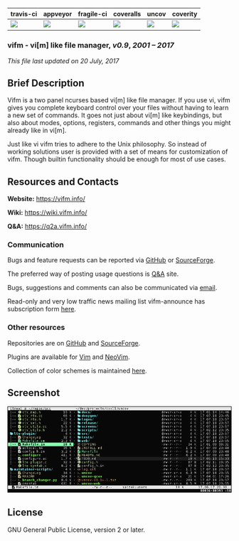 | travis-ci  |  appveyor  | fragile-ci | coveralls  |   uncov    |  coverity  |
|------------|------------|------------|------------|------------|------------|
|[![][TT]][T]|[![][AA]][A]|[![][FF]][F]|[![][CC]][C]|[![][UU]][U]|[![][SS]][S]|

### **vifm** - vi[m] like file manager, _v0.9_, _2001 – 2017_

_This file last updated on 20 July, 2017_

## Brief Description ##

Vifm is a two panel ncurses based vi[m] like file manager. If you use vi,
vifm gives you complete keyboard control over your files without having
to learn a new set of commands. It goes not just about vi[m] like
keybindings, but also about modes, options, registers, commands and other
things you might already like in vi[m].

Just like vi vifm tries to adhere to the Unix philosophy. So instead of
working solutions user is provided with a set of means for customization
of vifm. Though builtin functionality should be enough for most of use
cases.

## Resources and Contacts ##

**Website:** https://vifm.info/

**Wiki:**    https://wiki.vifm.info/

**Q&A:**     https://q2a.vifm.info/

### Communication ###

Bugs and feature requests can be reported via [GitHub][bugs-github] or
[SourceForge][bugs-sourceforge].

The preferred way of posting usage questions is [Q&A][q2a] site.

Bugs, suggestions and comments can also be communicated via [email][email].

Read-only and very low traffic news mailing list vifm-announce has
subscription form [here][list].

### Other resources ###

Repositories are on [GitHub][repo-github] and [SourceForge][repo-sourceforge].

Plugins are available for [Vim][vim-plugin] and [NeoVim][neovim-plugin].

Collection of color schemes is maintained [here][colors].

## Screenshot ##

![Screenshot](data/graphics/screenshot.png)

## License ##

GNU General Public License, version 2 or later.

[q2a]: https://q2a.vifm.info/
[email]: mailto:xaizek@openmailbox.org
[list]: https://lists.sourceforge.net/lists/listinfo/vifm-announce
[vim-plugin]: https://github.com/vifm/vifm.vim
[neovim-plugin]: https://github.com/vifm/neovim-vifm
[colors]: https://github.com/vifm/vifm-colors
[bugs-github]: https://github.com/vifm/vifm/issues
[bugs-sourceforge]: https://sourceforge.net/p/vifm/_list/tickets
[repo-github]: https://github.com/vifm/vifm
[repo-sourceforge]: https://sourceforge.net/projects/vifm/

[TT]: https://travis-ci.org/vifm/vifm.svg?branch=master
[T]: https://travis-ci.org/vifm/vifm
[AA]: https://ci.appveyor.com/api/projects/status/ywfhdev1l3so1f5e/branch/master?svg=true
[A]: https://ci.appveyor.com/project/xaizek/vifm/branch/master
[CC]: https://coveralls.io/repos/github/vifm/vifm/badge.svg?branch=master
[C]: https://coveralls.io/github/vifm/vifm?branch=master
[SS]: https://scan.coverity.com/projects/699/badge.svg
[S]: https://scan.coverity.com/projects/vifm-vifm
[FF]: http://ci.vifm.info/badges/svg/master
[F]: http://ci.vifm.info/
[UU]: http://cov.vifm.info/badges/svg/master
[U]: http://cov.vifm.info/
